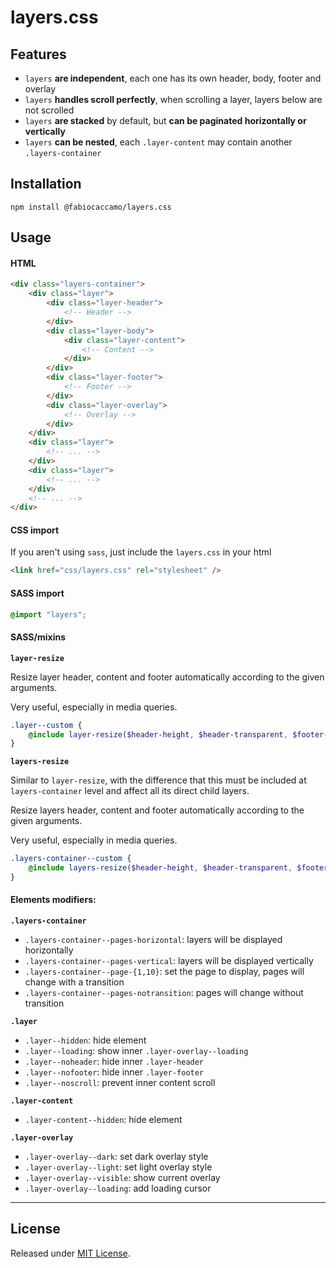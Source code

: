 # layers.css

## Features
- `layers` **are independent**, each one has its own header, body, footer and overlay
- `layers` **handles scroll perfectly**, when scrolling a layer, layers below are not scrolled
- `layers` **are stacked** by default, but **can be paginated horizontally or vertically**
- `layers` **can be nested**, each `.layer-content` may contain another `.layers-container`

## Installation
`npm install @fabiocaccamo/layers.css`

## Usage

#### HTML
```html
<div class="layers-container">
    <div class="layer">
        <div class="layer-header">
            <!-- Header -->
        </div>
        <div class="layer-body">
            <div class="layer-content">
                <!-- Content -->
            </div>
        </div>
        <div class="layer-footer">
            <!-- Footer -->
        </div>
        <div class="layer-overlay">
            <!-- Overlay -->
        </div>
    </div>
    <div class="layer">
        <!-- ... -->
    </div>
    <div class="layer">
        <!-- ... -->
    </div>
    <!-- ... -->
</div>
```

#### CSS import
If you aren't using `sass`, just include the `layers.css` in your html
```html
<link href="css/layers.css" rel="stylesheet" />
```

#### SASS import
```scss
@import "layers";
```

#### SASS/mixins
**`layer-resize`**

Resize layer header, content and footer automatically according to the given arguments.

Very useful, especially in media queries.

```scss
.layer--custom {
    @include layer-resize($header-height, $header-transparent, $footer-height, $footer-transparent);
}
```

**`layers-resize`**

Similar to `layer-resize`, with the difference that this must be included at `layers-container` level and affect all its direct child layers.

Resize layers header, content and footer automatically according to the given arguments.

Very useful, especially in media queries.

```scss
.layers-container--custom {
    @include layers-resize($header-height, $header-transparent, $footer-height, $footer-transparent);
}
```

#### Elements modifiers:

**`.layers-container`**
- `.layers-container--pages-horizontal`: layers will be displayed horizontally
- `.layers-container--pages-vertical`: layers will be displayed vertically
- `.layers-container--page-{1,10}`: set the page to display, pages will change with a transition
- `.layers-container--pages-notransition`: pages will change without transition

**`.layer`**
- `.layer--hidden`: hide element
- `.layer--loading`: show inner `.layer-overlay--loading`
- `.layer--noheader`: hide inner `.layer-header`
- `.layer--nofooter`: hide inner `.layer-footer`
- `.layer--noscroll`: prevent inner content scroll

**`.layer-content`**
- `.layer-content--hidden`: hide element

**`.layer-overlay`**
- `.layer-overlay--dark`: set dark overlay style
- `.layer-overlay--light`: set light overlay style
- `.layer-overlay--visible`: show current overlay
- `.layer-overlay--loading`: add loading cursor

---

## License
Released under [MIT License](LICENSE.txt).